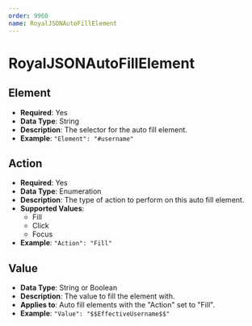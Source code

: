 ```yaml
---
order: 9960
name: RoyalJSONAutoFillElement
---
```


# RoyalJSONAutoFillElement

## Element
- **Required**: Yes
- **Data Type**: String
- **Description**: The selector for the auto fill element.
- **Example**: `"Element": "#username"`

## Action
- **Required**: Yes
- **Data Type**: Enumeration
- **Description**: The type of action to perform on this auto fill element.
- **Supported Values**:
    - Fill
    - Click
    - Focus
- **Example**: `"Action": "Fill"`

## Value
- **Data Type**: String or Boolean
- **Description**: The value to fill the element with.
- **Applies to**: Auto fill elements with the "Action" set to "Fill".
- **Example**: `"Value": "$$EffectiveUsername$$"`